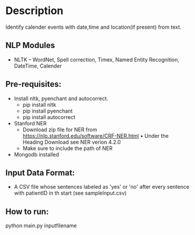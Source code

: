 # **Description** #
Identify calender events with date,time and location(if present) from text.

 ## **NLP Modules** ##
* NLTK – WordNet, Spell correction, Timex, Named Entity Recognition, DateTime, Calender

Pre-requisites:
-------------------
- Install nltk, pyenchant and autocorrect.
    - pip install nltk
    - pip install pyenchant
    - pip install autocorrect
- Stanford NER
    - Download zip file for NER from https://nlp.stanford.edu/software/CRF-NER.html
        • Under the Heading Download see NER verion 4.2.0
    - Make sure to include the path of NER
- Mongodb installed

Input Data Format:
-------------------------
- A CSV file whose sentences labeled as 'yes' or 'no' after every sentence with patientID in th start
(see sampleInput.csv)

How to run:
---------------
python main.py inputfilename
